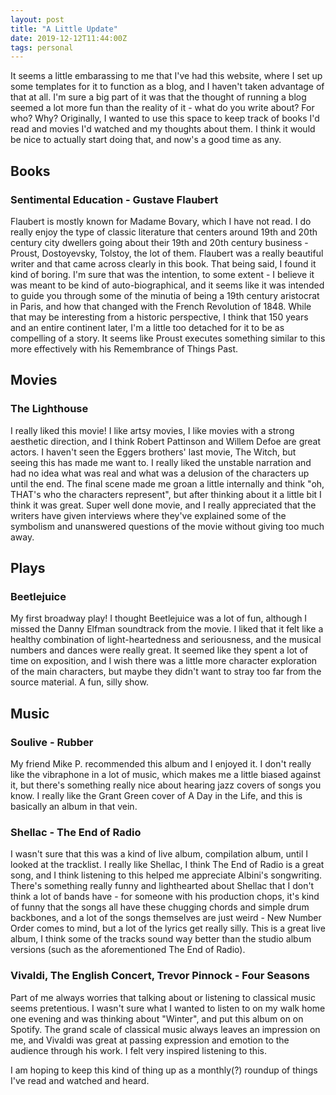 ```yaml
---
layout: post
title: "A Little Update"
date: 2019-12-12T11:44:00Z
tags: personal
---
```


It seems a little embarassing to me that I've had this website, where I set up some templates for it to function as a blog, and I haven't taken advantage of that at all. I'm sure a big part of it was that the thought of running a blog seemed a lot more fun than the reality of it - what do you write about? For who? Why? Originally, I wanted to use this space to keep track of books I'd read and movies I'd watched and my thoughts about them. I think it would be nice to actually start doing that, and now's a good time as any.
<!--break-->
## Books

### Sentimental Education - Gustave Flaubert
Flaubert is mostly known for Madame Bovary, which I have not read. I do really enjoy the type of classic literature that centers around 19th and 20th century city dwellers going about their 19th and 20th century business - Proust, Dostoyevsky, Tolstoy, the lot of them. Flaubert was a really beautiful writer and that came across clearly in this book.
That being said, I found it kind of boring. I'm sure that was the intention, to some extent - I believe it was meant to be kind of auto-biographical, and it seems like it was intended to guide you through some of the minutia of being a 19th century aristocrat in Paris, and how that changed with the French Revolution of 1848. While that may be interesting from a historic perspective, I think that 150 years and an entire continent later, I'm a little too detached for it to be as compelling of a story. It seems like Proust executes something similar to this more effectively with his Remembrance of Things Past.

## Movies

### The Lighthouse
I really liked this movie! I like artsy movies, I like movies with a strong aesthetic direction, and I think Robert Pattinson and Willem Defoe are great actors. I haven't seen the Eggers brothers' last movie, The Witch, but seeing this has made me want to. I really liked the unstable narration and had no idea what was real and what was a delusion of the characters up until the end. The final scene made me groan a little internally and think "oh, THAT's who the characters represent", but after thinking about it a little bit I think it was great. Super well done movie, and I really appreciated that the writers have given interviews where they've explained some of the symbolism and unanswered questions of the movie without giving too much away.

## Plays

### Beetlejuice
My first broadway play! I thought Beetlejuice was a lot of fun, although I missed the Danny Elfman soundtrack from the movie. I liked that it felt like a healthy combination of light-heartedness and seriousness, and the musical numbers and dances were really great. It seemed like they spent a lot of time on exposition, and I wish there was a little more character exploration of the main characters, but maybe they didn't want to stray too far from the source material. A fun, silly show.

## Music

### Soulive - Rubber
My friend Mike P. recommended this album and I enjoyed it. I don't really like the vibraphone in a lot of music, which makes me a little biased against it, but there's something really nice about hearing jazz covers of songs you know. I really like the Grant Green cover of A Day in the Life, and this is basically an album in that vein.

### Shellac - The End of Radio
I wasn't sure that this was a kind of live album, compilation album, until I looked at the tracklist. I really like Shellac, I think The End of Radio is a great song, and I think listening to this helped me appreciate Albini's songwriting. There's something really funny and lighthearted about Shellac that I don't think a lot of bands have - for someone with his production chops, it's kind of funny that the songs all have these chugging chords and simple drum backbones, and a lot of the songs themselves are just weird - New Number Order comes to mind, but a lot of the lyrics get really silly. This is a great live album, I think some of the tracks sound way better than the studio album versions (such as the aforementioned The End of Radio).

### Vivaldi, The English Concert, Trevor Pinnock - Four Seasons
Part of me always worries that talking about or listening to classical music seems pretentious. I wasn't sure what I wanted to listen to on my walk home one evening and was thinking about "Winter", and put this album on on Spotify. The grand scale of classical music always leaves an impression on me, and Vivaldi was great at passing expression and emotion to the audience through his work. I felt very inspired listening to this.


I am hoping to keep this kind of thing up as a monthly(?) roundup of things I've read and watched and heard.